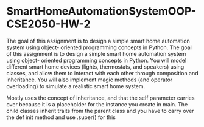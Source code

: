 # SmartHomeAutomationSystemOOP-CSE2050-HW-2
The goal of this assignment is to design a simple smart home automation system using object- oriented programming concepts in Python. The goal of this assignment is to design a simple smart home automation system using object-
oriented programming concepts in Python. You will model different smart home devices (lights,
thermostats, and speakers) using classes, and allow them to interact with each other through
composition and inheritance. You will also implement magic methods (and operator overloading)
to simulate a realistic smart home system.

Mostly uses the concept of inheritance, and that the self parameter carries over because it is a placeholder for the instance you create in main. The child classes inherit traits from the parent class and you have to carry over the def init method and use .super() for this
